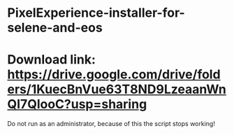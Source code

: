 # PixelExperience-installer-for-selene-and-eos
# Download link: https://drive.google.com/drive/folders/1KuecBnVue63T8ND9LzeaanWnQI7QlooC?usp=sharing
Do not run as an administrator, because of this the script stops working!
